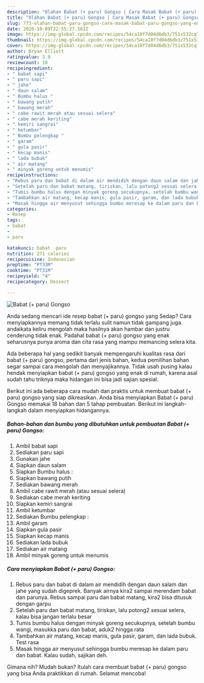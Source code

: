 ```yaml
---
description: "Olahan Babat (+ paru) Gongso | Cara Masak Babat (+ paru) Gongso Yang Enak Dan Lezat"
title: "Olahan Babat (+ paru) Gongso | Cara Masak Babat (+ paru) Gongso Yang Enak Dan Lezat"
slug: 773-olahan-babat-paru-gongso-cara-masak-babat-paru-gongso-yang-enak-dan-lezat
date: 2020-10-09T22:55:27.561Z
image: https://img-global.cpcdn.com/recipes/54ca10f7d04d6db3/751x532cq70/babat-paru-gongso-foto-resep-utama.jpg
thumbnail: https://img-global.cpcdn.com/recipes/54ca10f7d04d6db3/751x532cq70/babat-paru-gongso-foto-resep-utama.jpg
cover: https://img-global.cpcdn.com/recipes/54ca10f7d04d6db3/751x532cq70/babat-paru-gongso-foto-resep-utama.jpg
author: Bryan Elliott
ratingvalue: 3.9
reviewcount: 10
recipeingredient:
- " babat sapi"
- " paru sapi"
- " jahe"
- " daun salam"
- " Bumbu halus "
- " bawang putih"
- " bawang merah"
- " cabe rawit merah atau sesuai selera"
- " cabe merah keriting"
- " kemiri sangrai"
- " ketumbar"
- " Bumbu pelengkap "
- " garam"
- " gula pasir"
- " kecap manis"
- " lada bubuk"
- " air matang"
- " minyak goreng untuk menumis"
recipeinstructions:
- "Rebus paru dan babat di dalam air mendidih dengan daun salam dan jahe yang sudah digeprek. Banyak airnya kira2 sampai merendam babat dan parunya. Rebus sampai paru dan babat matang, kira2 bisa ditusuk dengan garpu"
- "Setelah paru dan babat matang, tiriskan, lalu potong2 sesuai selera, kalau bisa jangan terlalu besar"
- "Tumis bumbu halus dengan minyak goreng secukupnya, setelah bumbu wangi, masukka paru dan babat, aduk2 hingga rata"
- "Tambahkan air matang, kecap manis, gula pasir, garam, dan lada bubuk. Test rasa"
- "Masak hingga air menyusut sehingga bumbu meresap ke dalam paru dan babat. Kalau sudah, sajikan deh."
categories:
- Resep
tags:
- babat
- 
- paru

katakunci: babat  paru 
nutrition: 271 calories
recipecuisine: Indonesian
preptime: "PT33M"
cooktime: "PT31M"
recipeyield: "4"
recipecategory: Dessert

---
```



![Babat (+ paru) Gongso](https://img-global.cpcdn.com/recipes/54ca10f7d04d6db3/751x532cq70/babat-paru-gongso-foto-resep-utama.jpg)

Anda sedang mencari ide resep babat (+ paru) gongso yang Sedap? Cara menyiapkannya memang tidak terlalu sulit namun tidak gampang juga. andaikata keliru mengolah maka hasilnya akan hambar dan justru cenderung tidak enak. Padahal babat (+ paru) gongso yang enak seharusnya punya aroma dan cita rasa yang mampu memancing selera kita.



Ada beberapa hal yang sedikit banyak mempengaruhi kualitas rasa dari babat (+ paru) gongso, pertama dari jenis bahan, kedua pemilihan bahan segar sampai cara mengolah dan menyajikannya. Tidak usah pusing kalau hendak menyiapkan babat (+ paru) gongso yang enak di rumah, karena asal sudah tahu triknya maka hidangan ini bisa jadi sajian spesial.


Berikut ini ada beberapa cara mudah dan praktis untuk membuat babat (+ paru) gongso yang siap dikreasikan. Anda bisa menyiapkan Babat (+ paru) Gongso memakai 18 bahan dan 5 tahap pembuatan. Berikut ini langkah-langkah dalam menyiapkan hidangannya.

<!--inarticleads1-->

##### Bahan-bahan dan bumbu yang dibutuhkan untuk pembuatan Babat (+ paru) Gongso:

1. Ambil  babat sapi
1. Sediakan  paru sapi
1. Gunakan  jahe
1. Siapkan  daun salam
1. Siapkan  Bumbu halus :
1. Siapkan  bawang putih
1. Sediakan  bawang merah
1. Ambil  cabe rawit merah (atau sesuai selera)
1. Sediakan  cabe merah keriting
1. Siapkan  kemiri sangrai
1. Ambil  ketumbar
1. Sediakan  Bumbu pelengkap :
1. Ambil  garam
1. Siapkan  gula pasir
1. Siapkan  kecap manis
1. Sediakan  lada bubuk
1. Sediakan  air matang
1. Ambil  minyak goreng untuk menumis




<!--inarticleads2-->

##### Cara menyiapkan Babat (+ paru) Gongso:

1. Rebus paru dan babat di dalam air mendidih dengan daun salam dan jahe yang sudah digeprek. Banyak airnya kira2 sampai merendam babat dan parunya. Rebus sampai paru dan babat matang, kira2 bisa ditusuk dengan garpu
1. Setelah paru dan babat matang, tiriskan, lalu potong2 sesuai selera, kalau bisa jangan terlalu besar
1. Tumis bumbu halus dengan minyak goreng secukupnya, setelah bumbu wangi, masukka paru dan babat, aduk2 hingga rata
1. Tambahkan air matang, kecap manis, gula pasir, garam, dan lada bubuk. Test rasa
1. Masak hingga air menyusut sehingga bumbu meresap ke dalam paru dan babat. Kalau sudah, sajikan deh.




Gimana nih? Mudah bukan? Itulah cara membuat babat (+ paru) gongso yang bisa Anda praktikkan di rumah. Selamat mencoba!
